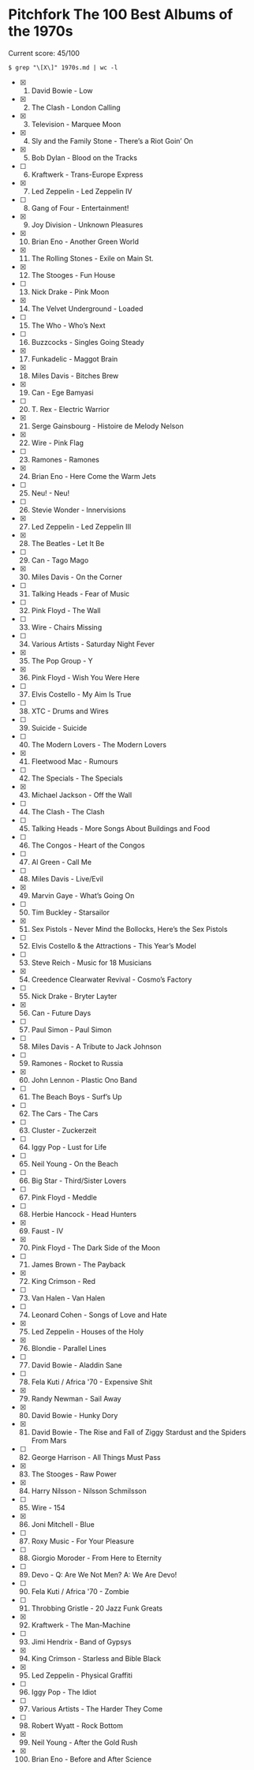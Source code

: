 Pitchfork The 100 Best Albums of the 1970s
==========================================

Current score: 45/100

`$ grep "\[X\]" 1970s.md | wc -l`

- [X] 1. David Bowie - Low
- [X] 2. The Clash - London Calling
- [X] 3. Television - Marquee Moon
- [X] 4. Sly and the Family Stone - There’s a Riot Goin’ On
- [X] 5. Bob Dylan - Blood on the Tracks
- [ ] 6. Kraftwerk - Trans-Europe Express
- [X] 7. Led Zeppelin - Led Zeppelin IV
- [ ] 8. Gang of Four - Entertainment!
- [X] 9. Joy Division - Unknown Pleasures
- [X] 10. Brian Eno - Another Green World
- [X] 11. The Rolling Stones - Exile on Main St.
- [X] 12. The Stooges - Fun House
- [ ] 13. Nick Drake - Pink Moon
- [X] 14. The Velvet Underground - Loaded
- [ ] 15. The Who - Who’s Next
- [ ] 16. Buzzcocks - Singles Going Steady
- [X] 17. Funkadelic - Maggot Brain
- [X] 18. Miles Davis - Bitches Brew
- [X] 19. Can - Ege Bamyasi
- [ ] 20. T. Rex - Electric Warrior
- [X] 21. Serge Gainsbourg - Histoire de Melody Nelson
- [X] 22. Wire - Pink Flag
- [ ] 23. Ramones - Ramones
- [X] 24. Brian Eno - Here Come the Warm Jets
- [ ] 25. Neu! - Neu!
- [ ] 26. Stevie Wonder - Innervisions
- [X] 27. Led Zeppelin - Led Zeppelin III
- [X] 28. The Beatles - Let It Be
- [ ] 29. Can - Tago Mago
- [X] 30. Miles Davis - On the Corner
- [ ] 31. Talking Heads - Fear of Music
- [ ] 32. Pink Floyd - The Wall
- [ ] 33. Wire - Chairs Missing
- [ ] 34. Various Artists - Saturday Night Fever
- [X] 35. The Pop Group - Y
- [X] 36. Pink Floyd - Wish You Were Here
- [ ] 37. Elvis Costello - My Aim Is True
- [ ] 38. XTC - Drums and Wires
- [ ] 39. Suicide - Suicide
- [ ] 40. The Modern Lovers - The Modern Lovers
- [X] 41. Fleetwood Mac - Rumours
- [ ] 42. The Specials - The Specials
- [X] 43. Michael Jackson - Off the Wall
- [ ] 44. The Clash - The Clash
- [ ] 45. Talking Heads - More Songs About Buildings and Food
- [ ] 46. The Congos - Heart of the Congos
- [ ] 47. Al Green - Call Me
- [ ] 48. Miles Davis - Live/Evil
- [X] 49. Marvin Gaye - What’s Going On
- [ ] 50. Tim Buckley - Starsailor
- [X] 51. Sex Pistols - Never Mind the Bollocks, Here’s the Sex Pistols
- [ ] 52. Elvis Costello & the Attractions - This Year’s Model
- [ ] 53. Steve Reich - Music for 18 Musicians
- [X] 54. Creedence Clearwater Revival - Cosmo’s Factory
- [ ] 55. Nick Drake - Bryter Layter
- [X] 56. Can - Future Days
- [ ] 57. Paul Simon - Paul Simon 
- [ ] 58. Miles Davis - A Tribute to Jack Johnson
- [ ] 59. Ramones - Rocket to Russia
- [X] 60. John Lennon - Plastic Ono Band
- [ ] 61. The Beach Boys - Surf’s Up
- [ ] 62. The Cars - The Cars
- [ ] 63. Cluster - Zuckerzeit
- [ ] 64. Iggy Pop - Lust for Life
- [ ] 65. Neil Young - On the Beach
- [ ] 66. Big Star - Third/Sister Lovers
- [ ] 67. Pink Floyd - Meddle
- [ ] 68. Herbie Hancock - Head Hunters
- [X] 69. Faust - IV
- [X] 70. Pink Floyd - The Dark Side of the Moon
- [ ] 71. James Brown - The Payback
- [X] 72. King Crimson - Red
- [ ] 73. Van Halen - Van Halen
- [ ] 74. Leonard Cohen - Songs of Love and Hate
- [X] 75. Led Zeppelin - Houses of the Holy
- [X] 76. Blondie - Parallel Lines
- [ ] 77. David Bowie - Aladdin Sane
- [ ] 78. Fela Kuti / Africa '70 - Expensive Shit
- [X] 79. Randy Newman - Sail Away
- [X] 80. David Bowie - Hunky Dory
- [X] 81. David Bowie - The Rise and Fall of Ziggy Stardust and the Spiders From Mars
- [ ] 82. George Harrison - All Things Must Pass
- [X] 83. The Stooges - Raw Power
- [X] 84. Harry Nilsson - Nilsson Schmilsson
- [ ] 85. Wire - 154
- [X] 86. Joni Mitchell - Blue
- [ ] 87. Roxy Music - For Your Pleasure
- [ ] 88. Giorgio Moroder - From Here to Eternity
- [ ] 89. Devo - Q: Are We Not Men? A: We Are Devo!
- [ ] 90. Fela Kuti / Africa '70 - Zombie
- [ ] 91. Throbbing Gristle - 20 Jazz Funk Greats
- [X] 92. Kraftwerk - The Man-Machine
- [ ] 93. Jimi Hendrix - Band of Gypsys
- [X] 94. King Crimson - Starless and Bible Black
- [X] 95. Led Zeppelin - Physical Graffiti
- [ ] 96. Iggy Pop - The Idiot
- [ ] 97. Various Artists - The Harder They Come
- [ ] 98. Robert Wyatt - Rock Bottom
- [X] 99. Neil Young - After the Gold Rush
- [X] 100. Brian Eno - Before and After Science
